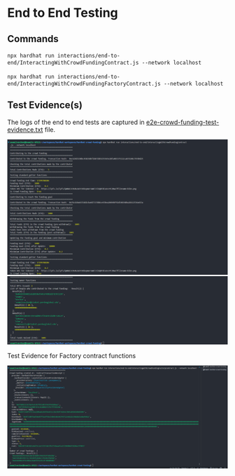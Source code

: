 # End to End Testing

## Commands

```shell
npx hardhat run interactions/end-to-end/InteractingWithCrowdFundingContract.js --network localhost

npx hardhat run interactions/end-to-end/InteractingWithCrowdFundingFactoryContract.js --network localhost
```

## Test Evidence(s)

The logs of the end to end tests are captured in [e2e-crowd-funding-test-evidence.txt](txtfiles/e2e-crowd-funding-test-evidence.txt) file.

![E2E Testing Evidence](imgs/e2e-test-evidence.png)
![E2E Testing Evidence - Owner Functions](imgs/e2e-test-evidence-own-fns.png)

Test Evidence for Factory contract functions

![Factory Functions Test Evidence](imgs/e2e-factory-fns-test-evidence.png)
